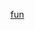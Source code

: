 
[fun](https://bigdata-mindstorms.github.io/d3-playground/#https://bigdata-mindstorms.github.io/d3-playground/ontouchstart/2016/01/23/fun.js)

